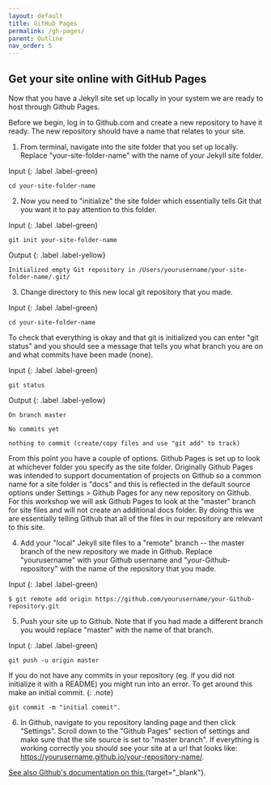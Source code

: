 ```yaml
---
layout: default
title: GitHub Pages
permalink: /gh-pages/
parent: Outline
nav_order: 5
---
```


## Get your site online with GitHub Pages

Now that you have a Jekyll site set up locally in your system we are ready to host through Github Pages.

Before we begin, log in to Github.com and create a new repository to have it ready. The new repository should have a name that relates to your site.

1) From terminal, navigate into the site folder that you set up locally. Replace "your-site-folder-name" with the name of your Jekyll site folder.

Input
{: .label .label-green}
~~~
cd your-site-folder-name
~~~

2) Now you need to "initialize" the site folder which essentially tells Git that you want it to pay attention to this folder.

Input
{: .label .label-green}
~~~
git init your-site-folder-name
~~~

Output
{: .label .label-yellow}
~~~
Initialized empty Git repository in /Users/yourusername/your-site-folder-name/.git/
~~~

3) Change directory to this new local git repository that you made.

Input
{: .label .label-green}
~~~
cd your-site-folder-name
~~~

To check that everything is okay and that git is initialized you can enter "git status" and you should see a message that tells you what branch you are on and what commits have been made (none).

Input
{: .label .label-green}
~~~
git status
~~~

Output
{: .label .label-yellow}
~~~
On branch master

No commits yet

nothing to commit (create/copy files and use "git add" to track)
~~~

From this point you have a couple of options. Github Pages is set up to look at whichever folder you specify as the site folder. Originally Github Pages was intended to support documentation of projects on Github so a common name for a site folder is "docs" and this is reflected in the default source options under Settings > Github Pages for any new repository on Github. For this workshop we will ask Github Pages to look at the "master" branch for site files and will not create an additional docs folder. By doing this we are essentially telling Github that all of the files in our repository are relevant to this site.

4) Add your "local" Jekyll site files to a "remote" branch -- the master branch of the new repository we made in Github. Replace "yourusername" with your Github username and "your-Github-repository" with the name of the repository that you made.

Input
{: .label .label-green}
~~~
$ git remote add origin https://github.com/yourusername/your-Github-repository.git
~~~

5) Push your site up to Github. Note that if you had made a different branch you would replace "master" with the name of that branch.

Input
{: .label .label-green}
~~~
git push -u origin master
~~~

If you do not have any commits in your repository (eg. if you did not initialize it with a README) you might run into an error. To get around this make an initial commit.
{: .note}

~~~
git commit -m "initial commit".
~~~

6) In Github, navigate to you repository landing page and then click "Settings".
Scroll down to the "Github Pages" section of settings and make sure that the site source is set to "master branch". If everything is working correctly you should see your site at a url that looks like: https://yourusername.github.io/your-repository-name/.


[See also Github's documentation on this.](https://help.github.com/en/github/working-with-github-pages/adding-a-theme-to-your-github-pages-site-using-jekyll){target="_blank"}.
